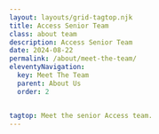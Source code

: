 ```yaml
---
layout: layouts/grid-tagtop.njk
title: Access Senior Team
class: about team
description: Access Senior Team
date: 2024-08-22
permalink: /about/meet-the-team/
eleventyNavigation:
  key: Meet The Team
  parent: About Us
  order: 2


tagtop: Meet the senior Access team.
---
```

